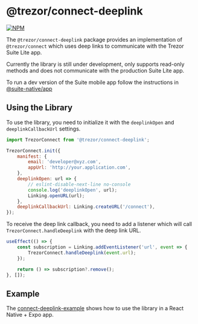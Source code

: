 # @trezor/connect-deeplink

[![NPM](https://img.shields.io/npm/v/@trezor/connect-deeplink.svg)](https://www.npmjs.org/package/@trezor/connect-deeplink)

The `@trezor/connect-deeplink` package provides an implementation of `@trezor/connect` which uses deep links to communicate with the Trezor Suite Lite app.

Currently the library is still under development, only supports read-only methods and does not communicate with the production Suite Lite app.

To run a dev version of the Suite mobile app follow the instructions in [@suite-native/app](https://github.com/trezor/trezor-suite/blob/develop/suite-native/app/README.md) 


## Using the Library

To use the library, you need to initialize it with the `deeplinkOpen` and `deeplinkCallbackUrl` settings.

```javascript
import TrezorConnect from '@trezor/connect-deeplink';

TrezorConnect.init({
    manifest: {
        email: 'developer@xyz.com',
        appUrl: 'http://your.application.com',
    },
    deeplinkOpen: url => {
        // eslint-disable-next-line no-console
        console.log('deeplinkOpen', url);
        Linking.openURL(url);
    },
    deeplinkCallbackUrl: Linking.createURL('/connect'),
});
```

To receive the deep link callback, you need to add a listener which will call `TrezorConnect.handleDeeplink` with the deep link URL.

```javascript
useEffect(() => {
    const subscription = Linking.addEventListener('url', event => {
        TrezorConnect.handleDeeplink(event.url);
    });

    return () => subscription?.remove();
}, []);
```

## Example

The [connect-deeplink-example](https://github.com/trezor/trezor-suite/tree/develop/packages/connect-examples/connect-deeplink-example) shows how to use the library in a React Native + Expo app.
